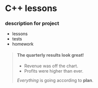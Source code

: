 # C++ lessons

### description for project

- lessons
- tests
- homework

> #### The quarterly results look great!
>
> - Revenue was off the chart.
> - Profits were higher than ever.
>
>  *Everything* is going according to **plan**.
